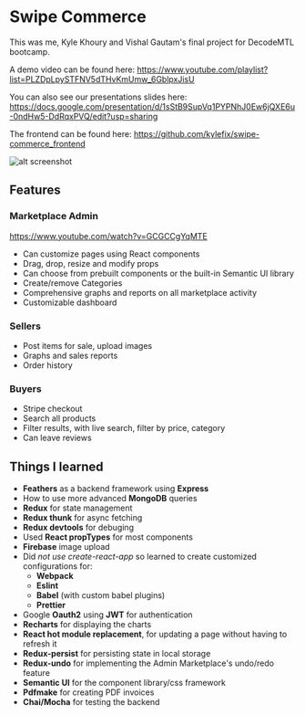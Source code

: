 # Swipe Commerce
This was me, Kyle Khoury and Vishal Gautam's final project for DecodeMTL bootcamp.

A demo video can be found here:
https://www.youtube.com/playlist?list=PLZDpLpySTFNV5dTHvKmUmw_6GblpxJisU

You can also see our presentations slides here:
https://docs.google.com/presentation/d/1sStB9SupVq1PYPNhJ0Ew6jQXE6u-0ndHw5-DdRqxPVQ/edit?usp=sharing

The frontend can be found here:
https://github.com/kylefix/swipe-commerce_frontend

![alt screenshot](https://image.ibb.co/f4cb59/Screen_Shot_2018_08_27_at_6_48_58_PM.png)

## Features

### Marketplace Admin
https://www.youtube.com/watch?v=GCGCCgYqMTE
- Can customize pages using React components
- Drag, drop, resize and modify props
- Can choose from prebuilt components or the built-in Semantic UI library
- Create/remove Categories
- Comprehensive graphs and reports on all marketplace activity
- Customizable dashboard

### Sellers
- Post items for sale, upload images
- Graphs and sales reports
- Order history

### Buyers
- Stripe checkout
- Search all products
- Filter results, with live search, filter by price, category
- Can leave reviews

## Things I learned
- **Feathers** as a backend framework using **Express**
- How to use more advanced **MongoDB** queries
- **Redux** for state management
- **Redux thunk** for async fetching
- **Redux devtools** for debuging
- Used **React propTypes** for most components
- **Firebase** image upload
- Did *not use create-react-app* so learned to create customized configurations for:
  - **Webpack**
  - **Eslint**
  - **Babel** (with custom babel plugins)
  - **Prettier**
- Google **Oauth2** using **JWT** for authentication
- **Recharts** for displaying the charts
- **React hot module replacement**, for updating a page without having to refresh it
- **Redux-persist** for persisting state in local storage
- **Redux-undo** for implementing the Admin Marketplace's undo/redo feature
- **Semantic UI** for the component library/css framework
- **Pdfmake** for creating PDF invoices
- **Chai/Mocha** for testing the backend
